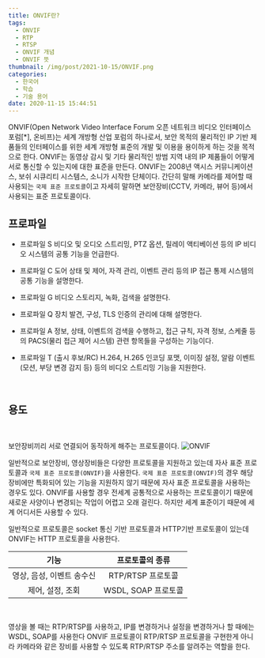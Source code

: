 ```yaml
---
title: ONVIF란?
tags:
  - ONVIF
  - RTP
  - RTSP
  - ONVIF 개념
  - ONVIF 뜻
thumbnail: /img/post/2021-10-15/ONVIF.png
categories:
  - 한국어
  - 학습
  - 기술 용어
date: 2020-11-15 15:44:51
---
```


ONVIF(Open Network Video Interface Forum 오픈 네트워크 비디오 인터페이스 포럼[*], 온비프)는 세계 개방형 산업 포럼의 하나로서, 보안 목적의 물리적인 IP 기반 제품들의 인터페이스를 위한 세계 개방형 표준의 개발 및 이용을 용이하게 하는 것을 목적으로 한다. ONVIF는 동영상 감시 및 기타 물리적인 방범 지역 내의 IP 제품들이 어떻게 서로 통신할 수 있는지에 대한 표준을 만든다. ONVIF는 2008년 액시스 커뮤니케이션스, 보쉬 시큐리티 시스템스, 소니가 시작한 단체이다.
간단히 말해 카메라를 제어할 때 사용되는 `국제 표준 프로토콜`이고 자세히 말하면 보안장비(CCTV, 카메라, 뷰어 등)에서 사용되는 표준 프로토콜이다.

## 프로파일

- 프로파일 S
  비디오 및 오디오 스트리밍, PTZ 옵션, 릴레이 액티베이션 등의 IP 비디오 시스템의 공통 기능을 언급한다.

- 프로파일 C
  도어 상태 및 제어, 자격 관리, 이벤트 관리 등의 IP 접근 통제 시스템의 공통 기능을 설명한다.

- 프로파일 G
  비디오 스토리지, 녹화, 검색을 설명한다.

- 프로파일 Q
  장치 발견, 구성, TLS 인증의 관리에 대해 설명한다.

- 프로파일 A
  정보, 상태, 이벤트의 검색을 수행하고, 접근 규칙, 자격 정보, 스케줄 등의 PACS(물리 접근 제어 시스템) 관련 항목들을 구성하는 기능이다.

- 프로파일 T
  (출시 후보/RC) H.264, H.265 인코딩 포맷, 이미징 설정, 알람 이벤트(모션, 부당 변경 감지 등) 등의 비디오 스트리밍 기능을 지원한다.

<br>

## 용도

<br>

보안장비끼리 서로 연결되어 동작하게 해주는 프로토콜이다.
![ONVIF](/img/post/2021-10-15/ONVIF.png)

일반적으로 보안장비, 영상장비들은 다양한 프로토콜을 지원하고 있는데 자사 표준 프로토콜과 `국제 표준 프로토콜(ONVIF)`을 사용한다.
`국제 표준 프로토콜(ONVIF)`의 경우 해당 장비에만 특화되어 있는 기능을 지원하지 않기 때문에 자사 표준 프로토콜을 사용하는 경우도 있다.
ONVIF를 사용할 경우 전세계 공통적으로 사용하는 프로토콜이기 때문에 새로운 사양이나 변경되는 작업이 어렵고 오래 걸린다. 하지만 세계 표준이기 때문에 세계 어디서든 사용할 수 있다.

일반적으로 프로토콜은 socket 통신 기반 프로토콜과 HTTP기반 프로토콜이 있는데 ONVIF는 HTTP 프로토콜을 사용한다.

|           기능            |   프로토콜의 종류   |
| :-----------------------: | :-----------------: |
| 영상, 음성, 이벤트 송수신 |  RTP/RTSP 프로토콜  |
|     제어, 설정, 조회      | WSDL, SOAP 프로토콜 |

<br>

영상을 볼 때는 RTP/RTSP를 사용하고, IP를 변경하거나 설정을 변경하거나 할 때에는 WSDL, SOAP를 사용한다
ONVIF 프로토콜이 RTP/RTSP 프로토콜을 구현한게 아니라 카메라와 같은 장비를 사용할 수 있도록 RTP/RTSP 주소를 알려주는 역할을 한다.
